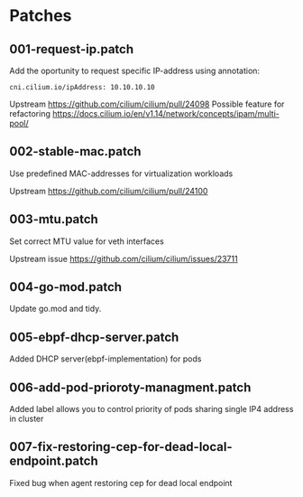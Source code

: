 # Patches

## 001-request-ip.patch

Add the oportunity to request specific IP-address using annotation:

    cni.cilium.io/ipAddress: 10.10.10.10

Upstream <https://github.com/cilium/cilium/pull/24098>
Possible feature for refactoring <https://docs.cilium.io/en/v1.14/network/concepts/ipam/multi-pool/>

## 002-stable-mac.patch

Use predefined MAC-addresses for virtualization workloads

Upstream <https://github.com/cilium/cilium/pull/24100>

## 003-mtu.patch

Set correct MTU value for veth interfaces

Upstream issue <https://github.com/cilium/cilium/issues/23711>

## 004-go-mod.patch

Update go.mod and tidy.

## 005-ebpf-dhcp-server.patch

Added DHCP server(ebpf-implementation) for pods

## 006-add-pod-prioroty-managment.patch

Added label allows you to control priority of pods sharing single IP4 address in cluster

## 007-fix-restoring-cep-for-dead-local-endpoint.patch

Fixed bug when agent restoring cep for dead local endpoint

